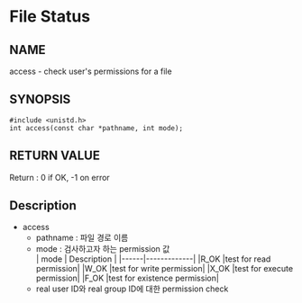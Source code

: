 # File Status
## NAME
access - check user's permissions for a file
## SYNOPSIS
```
#include <unistd.h>
int access(const char *pathname, int mode);
```
## RETURN VALUE
Return : 0 if OK, -1 on error
## Description
* access
	* pathname : 파일 경로 이름
	* mode : 검사하고자 하는 permission 값  
	| mode | Description |
	|------|-------------|
	|R_OK  |test for read permission|
	|W_OK  |test for write permission|
	|X_OK  |test for execute permission|
	|F_OK  |test for existence permission|
	* real user ID와 real group ID에 대한 permission check

